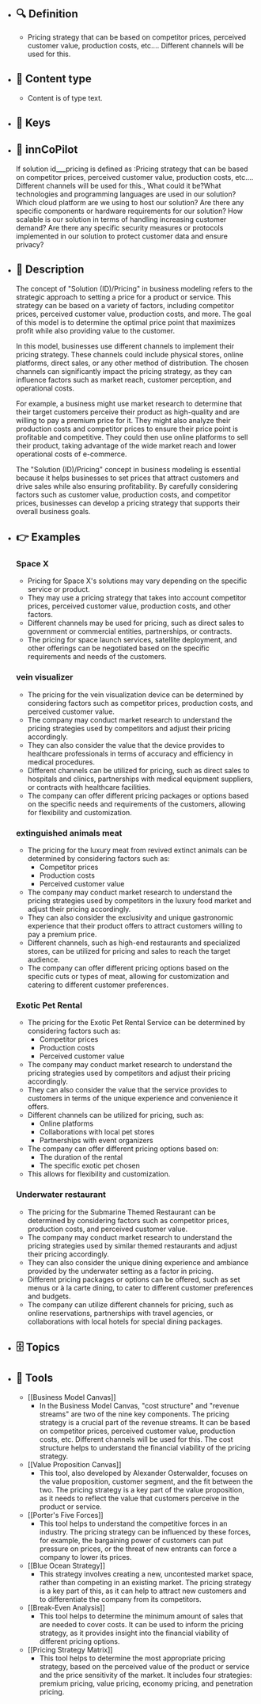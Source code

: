- ## 🔍 Definition
  - Pricing strategy that can be based on competitor prices, perceived customer value, production costs, etc.... Different channels will be used for this.
- ## 📰 Content type 
  - Content is of type text.
  
- ## 🔑 Keys
  
- ## 🤖 innCoPilot
  If solution id___pricing is defined as :Pricing strategy that can be based on competitor prices, perceived customer value, production costs, etc.... Different channels will be used for this., What could it be?What technologies and programming languages are used in our solution?
  Which cloud platform are we using to host our solution?
  Are there any specific components or hardware requirements for our solution?
  How scalable is our solution in terms of handling increasing customer demand?
  Are there any specific security measures or protocols implemented in our solution to protect customer data and ensure privacy?
- ## 📖 Description
  The concept of "Solution (ID)/Pricing" in business modeling refers to the strategic approach to setting a price for a product or service. This strategy can be based on a variety of factors, including competitor prices, perceived customer value, production costs, and more. The goal of this model is to determine the optimal price point that maximizes profit while also providing value to the customer.
  
  In this model, businesses use different channels to implement their pricing strategy. These channels could include physical stores, online platforms, direct sales, or any other method of distribution. The chosen channels can significantly impact the pricing strategy, as they can influence factors such as market reach, customer perception, and operational costs.
  
  For example, a business might use market research to determine that their target customers perceive their product as high-quality and are willing to pay a premium price for it. They might also analyze their production costs and competitor prices to ensure their price point is profitable and competitive. They could then use online platforms to sell their product, taking advantage of the wide market reach and lower operational costs of e-commerce.
  
  The "Solution (ID)/Pricing" concept in business modeling is essential because it helps businesses to set prices that attract customers and drive sales while also ensuring profitability. By carefully considering factors such as customer value, production costs, and competitor prices, businesses can develop a pricing strategy that supports their overall business goals.
- ## 👉 Examples
  ### Space X
  - Pricing for Space X's solutions may vary depending on the specific service or product.
  - They may use a pricing strategy that takes into account competitor prices, perceived customer value, production costs, and other factors.
  - Different channels may be used for pricing, such as direct sales to government or commercial entities, partnerships, or contracts.
  - The pricing for space launch services, satellite deployment, and other offerings can be negotiated based on the specific requirements and needs of the customers.
  ### vein visualizer
  - The pricing for the vein visualization device can be determined by considering factors such as competitor prices, production costs, and perceived customer value.
  - The company may conduct market research to understand the pricing strategies used by competitors and adjust their pricing accordingly.
  - They can also consider the value that the device provides to healthcare professionals in terms of accuracy and efficiency in medical procedures.
  - Different channels can be utilized for pricing, such as direct sales to hospitals and clinics, partnerships with medical equipment suppliers, or contracts with healthcare facilities.
  - The company can offer different pricing packages or options based on the specific needs and requirements of the customers, allowing for flexibility and customization.
  ### extinguished animals meat
  - The pricing for the luxury meat from revived extinct animals can be determined by considering factors such as:
  	- Competitor prices
  	- Production costs
  	- Perceived customer value
  - The company may conduct market research to understand the pricing strategies used by competitors in the luxury food market and adjust their pricing accordingly.
  - They can also consider the exclusivity and unique gastronomic experience that their product offers to attract customers willing to pay a premium price.
  - Different channels, such as high-end restaurants and specialized stores, can be utilized for pricing and sales to reach the target audience.
  - The company can offer different pricing options based on the specific cuts or types of meat, allowing for customization and catering to different customer preferences.
  ### Exotic Pet Rental
  - The pricing for the Exotic Pet Rental Service can be determined by considering factors such as:
  	- Competitor prices
  	- Production costs
  	- Perceived customer value
  - The company may conduct market research to understand the pricing strategies used by competitors and adjust their pricing accordingly.
  - They can also consider the value that the service provides to customers in terms of the unique experience and convenience it offers.
  - Different channels can be utilized for pricing, such as:
  	- Online platforms
  	- Collaborations with local pet stores
  	- Partnerships with event organizers
  - The company can offer different pricing options based on:
  	- The duration of the rental
  	- The specific exotic pet chosen
  - This allows for flexibility and customization.
  ### Underwater restaurant
  - The pricing for the Submarine Themed Restaurant can be determined by considering factors such as competitor prices, production costs, and perceived customer value.
  - The company may conduct market research to understand the pricing strategies used by similar themed restaurants and adjust their pricing accordingly.
  - They can also consider the unique dining experience and ambiance provided by the underwater setting as a factor in pricing.
  - Different pricing packages or options can be offered, such as set menus or à la carte dining, to cater to different customer preferences and budgets.
  - The company can utilize different channels for pricing, such as online reservations, partnerships with travel agencies, or collaborations with local hotels for special dining packages.
- ## 🗄️ Topics
  
- ## 🧰 Tools
  - [[Business Model Canvas]]
    - In the Business Model Canvas, "cost structure" and "revenue streams" are two of the nine key components. The pricing strategy is a crucial part of the revenue streams. It can be based on competitor prices, perceived customer value, production costs, etc. Different channels will be used for this. The cost structure helps to understand the financial viability of the pricing strategy.
  - [[Value Proposition Canvas]]
    - This tool, also developed by Alexander Osterwalder, focuses on the value proposition, customer segment, and the fit between the two. The pricing strategy is a key part of the value proposition, as it needs to reflect the value that customers perceive in the product or service.
  - [[Porter's Five Forces]]
    - This tool helps to understand the competitive forces in an industry. The pricing strategy can be influenced by these forces, for example, the bargaining power of customers can put pressure on prices, or the threat of new entrants can force a company to lower its prices.
  - [[Blue Ocean Strategy]]
    - This strategy involves creating a new, uncontested market space, rather than competing in an existing market. The pricing strategy is a key part of this, as it can help to attract new customers and to differentiate the company from its competitors.
  - [[Break-Even Analysis]]
    - This tool helps to determine the minimum amount of sales that are needed to cover costs. It can be used to inform the pricing strategy, as it provides insight into the financial viability of different pricing options.
  - [[Pricing Strategy Matrix]]
    - This tool helps to determine the most appropriate pricing strategy, based on the perceived value of the product or service and the price sensitivity of the market. It includes four strategies: premium pricing, value pricing, economy pricing, and penetration pricing.
